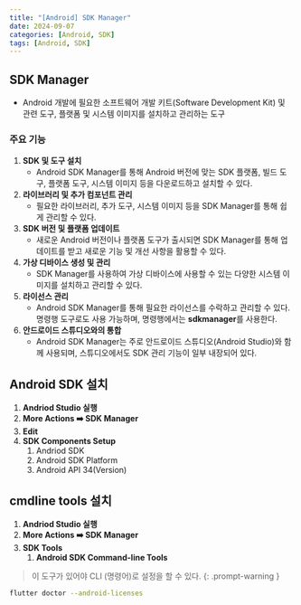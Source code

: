 ```yaml
---
title: "[Android] SDK Manager"
date: 2024-09-07
categories: [Android, SDK]
tags: [Android, SDK]
---
```


## SDK Manager

- Android 개발에 필요한 소프트웨어 개발 키트(Software Development Kit) 및 관련 도구, 플랫폼 및 시스템 이미지를 설치하고 관리하는 도구

### 주요 기능
1. **SDK 및 도구 설치**
    - Android SDK Manager를 통해 Android 버전에 맞는 SDK 플랫폼, 빌드 도구, 플랫폼 도구, 시스템 이미지 등을 다운로드하고 설치할 수 있다.
2. **라이브러리 및 추가 컴포넌트 관리**
    - 필요한 라이브러리, 추가 도구, 시스템 이미지 등을 SDK Manager를 통해 쉽게 관리할 수 있다.
3. **SDK 버전 및 플랫폼 업데이트**
    - 새로운 Android 버전이나 플랫폼 도구가 출시되면 SDK Manager를 통해 업데이트를 받고 새로운 기능 및 개선 사항을 활용할 수 있다.
4. **가상 디바이스 생성 및 관리**
    - SDK Manager를 사용하여 가상 디바이스에 사용할 수 있는 다양한 시스템 이미지를 설치하고 관리할 수 있다.
5. **라이선스 관리**
    - Android SDK Manager를 통해 필요한 라이선스를 수락하고 관리할 수 있다. 명령행 도구로도 사용 가능하며, 명령행에서는 **sdkmanager**를 사용한다.
6. **안드로이드 스튜디오와의 통합**
    - Android SDK Manager는 주로 안드로이드 스튜디오(Android Studio)와 함께 사용되며, 스튜디오에서도 SDK 관리 기능이 일부 내장되어 있다.

## Android SDK 설치
1. **Andriod Studio 실행**
2. **More Actions ➡️ SDK Manager**
3. **Edit**
4. **SDK Components Setup**
    1. Andriod SDK
    2. Android SDK Platform
    3. Android API 34(Version)

## cmdline tools 설치
1. **Andriod Studio 실행**
2. **More Actions ➡️ SDK Manager**
3. **SDK Tools**
    1. **Android SDK Command-line Tools**

> 이 도구가 있어야 CLI (명령어)로 설정을 할 수 있다.
{: .prompt-warning }

```bash
flutter doctor --android-licenses
```